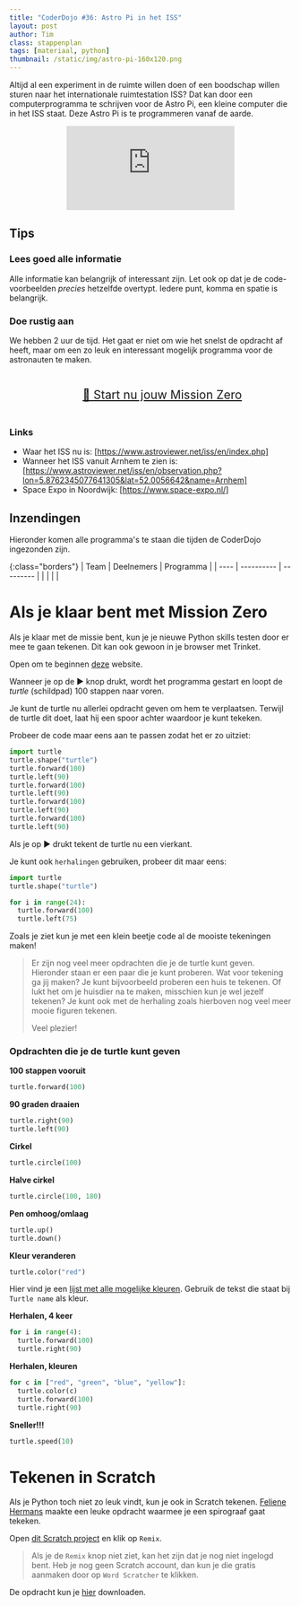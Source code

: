 ```yaml
---
title: "CoderDojo #36: Astro Pi in het ISS"
layout: post
author: Tim
class: stappenplan
tags: [materiaal, python]
thumbnail: /static/img/astro-pi-160x120.png
---
```


Altijd al een experiment in de ruimte willen doen of een boodschap willen sturen naar het internationale ruimtestation ISS? Dat kan door een computerprogramma te schrijven voor de Astro Pi, een kleine computer die in het ISS staat. Deze Astro Pi is te programmeren vanaf de aarde.

<div style="text-align:center; width:100%">
<iframe class="youtube" src="https://www.youtube.com/embed/0sRlhZxrZVs" frameborder="0" allow="accelerometer; autoplay; encrypted-media; gyroscope; picture-in-picture" allowfullscreen></iframe></div>

## Tips

### Lees goed alle informatie

Alle informatie kan belangrijk of interessant zijn. Let ook op dat je de code-voorbeelden _precies_ hetzelfde overtypt. Iedere punt, komma en spatie is belangrijk.

### Doe rustig aan

We hebben 2 uur de tijd. Het gaat er niet om wie het snelst de opdracht af heeft, maar om een zo leuk en interessant mogelijk programma voor de astronauten te maken.

<p style="padding:1em; width:100%; font-size:1.5em; text-align:center"><a href="https://projects.raspberrypi.org/nl-NL/projects/astro-pi-mission-zero" target="_blank">🚀 Start nu jouw Mission Zero</a></p>

### Links

  - Waar het ISS nu is: [https://www.astroviewer.net/iss/en/index.php]
  - Wanneer het ISS vanuit Arnhem te zien is: [https://www.astroviewer.net/iss/en/observation.php?lon=5.8762345077641305&lat=52.0056642&name=Arnhem]
  - Space Expo in Noordwijk: [https://www.space-expo.nl/]

## Inzendingen

Hieronder komen alle programma's te staan die tijden de CoderDojo ingezonden zijn.

{:class="borders"}
| Team | Deelnemers | Programma |
| ---- | ---------- | --------- |
|      |            |           |

# Als je klaar bent met Mission Zero

Als je klaar met de missie bent, kun je je nieuwe Python skills testen door er mee te gaan tekenen. Dit kan ook gewoon in je browser met Trinket.

Open om te beginnen [deze](https://trinket.io/turtle/52ab11c68f) website.

Wanneer je op de ▶️ knop drukt, wordt het programma gestart en loopt de _turtle_ (schildpad) 100 stappen naar voren.

Je kunt de turtle nu allerlei opdracht geven om hem te verplaatsen. Terwijl de turtle dit doet, laat hij een spoor achter waardoor je kunt tekeken.

Probeer de code maar eens aan te passen zodat het er zo uitziet:

```python
import turtle
turtle.shape("turtle")
turtle.forward(100)
turtle.left(90)
turtle.forward(100)
turtle.left(90)
turtle.forward(100)
turtle.left(90)
turtle.forward(100)
turtle.left(90)
```

Als je op ▶️ drukt tekent de turtle nu een vierkant.

Je kunt ook `herhalingen` gebruiken, probeer dit maar eens:

```python
import turtle
turtle.shape("turtle")

for i in range(24):
  turtle.forward(100)
  turtle.left(75)
```

Zoals je ziet kun je met een klein beetje code al de mooiste tekeningen maken!

> Er zijn nog veel meer opdrachten die je de turtle kunt geven. Hieronder staan er een paar die je kunt proberen. Wat voor tekening ga jij maken? Je kunt bijvoorbeeld proberen een huis te tekenen. Of lukt het om je huisdier na te maken, misschien kun je wel jezelf tekenen? Je kunt ook met de herhaling zoals hierboven nog veel meer mooie figuren tekenen.
>
> Veel plezier!

### Opdrachten die je de turtle kunt geven

**100 stappen vooruit**

```python
turtle.forward(100)
```

**90 graden draaien**

```python
turtle.right(90)
turtle.left(90)
```

**Cirkel**

```python
turtle.circle(100)
```

**Halve cirkel**

```python
turtle.circle(100, 180)
```

**Pen omhoog/omlaag**

```python
turtle.up()
turtle.down()
```

**Kleur veranderen**

```python
turtle.color("red")
```

Hier vind je een [lijst met alle mogelijke kleuren](https://trinket.io/docs/colors). Gebruik de tekst die staat bij `Turtle name` als kleur.

**Herhalen, 4 keer**

```python
for i in range(4):
  turtle.forward(100)
  turtle.right(90)
```

**Herhalen, kleuren**

```python
for c in ["red", "green", "blue", "yellow"]:
  turtle.color(c)
  turtle.forward(100)
  turtle.right(90)
```

**Sneller!!!**

```python
turtle.speed(10)
```

# Tekenen in Scratch

Als je Python toch niet zo leuk vindt, kun je ook in Scratch tekenen. [Feliene Hermans](https://scratchles.nl/) maakte een leuke opdracht waarmee je een spirograaf gaat tekeken.

Open [dit Scratch project](https://scratch.mit.edu/projects/160461170/) en klik op `Remix`.

> Als je de `Remix` knop niet ziet, kan het zijn dat je nog niet ingelogd bent. Heb je nog geen Scratch account, dan kun je die gratis aanmaken door op `Word Scratcher` te klikken.

De opdracht kun je [hier](https://scratch.mit.edu/projects/160461170/editor/) downloaden.
